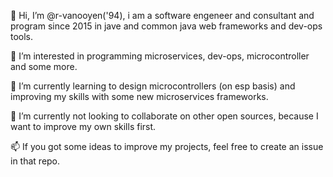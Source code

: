 👋 Hi, I’m @r-vanooyen('94), i am a software engeneer and consultant and program since 2015 in jave and common java web frameworks and dev-ops tools.

👀 I’m interested in programming microservices, dev-ops, microcontroller and some more.

🌱 I’m currently learning to design microcontrollers (on esp basis) and improving my skills with some new microservices frameworks.

💞️ I’m currently not looking to collaborate on other open sources, because I want to improve my own skills first.

📫 If you got some ideas to improve my projects, feel free to create an issue in that repo.
